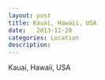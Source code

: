 ```yaml
---
layout: post
title: Kauai, Hawaii, USA
date:   2013-12-28
categories: Location
description: 
---
```


Kauai, Hawaii, USA